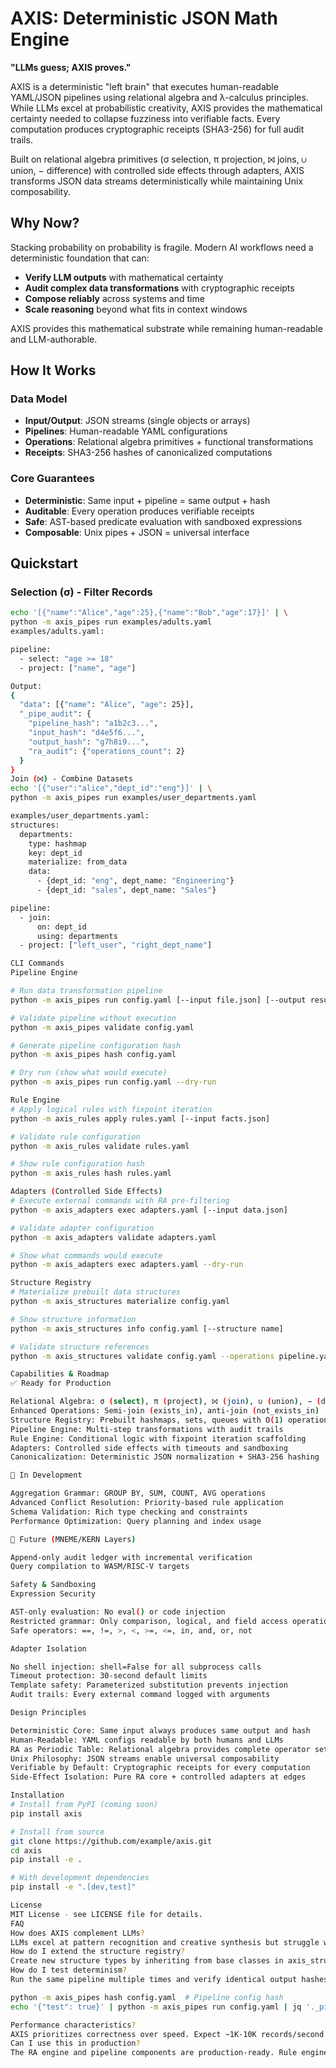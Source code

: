 # AXIS: Deterministic JSON Math Engine

**"LLMs guess; AXIS proves."**

AXIS is a deterministic "left brain" that executes human-readable YAML/JSON pipelines using relational algebra and λ-calculus principles. While LLMs excel at probabilistic creativity, AXIS provides the mathematical certainty needed to collapse fuzziness into verifiable facts. Every computation produces cryptographic receipts (SHA3-256) for full audit trails.

Built on relational algebra primitives (σ selection, π projection, ⨝ joins, ∪ union, − difference) with controlled side effects through adapters, AXIS transforms JSON data streams deterministically while maintaining Unix composability.

## Why Now?

Stacking probability on probability is fragile. Modern AI workflows need a deterministic foundation that can:

- **Verify LLM outputs** with mathematical certainty
- **Audit complex data transformations** with cryptographic receipts  
- **Compose reliably** across systems and time
- **Scale reasoning** beyond what fits in context windows

AXIS provides this mathematical substrate while remaining human-readable and LLM-authorable.

## How It Works

### Data Model
- **Input/Output**: JSON streams (single objects or arrays)
- **Pipelines**: Human-readable YAML configurations
- **Operations**: Relational algebra primitives + functional transformations
- **Receipts**: SHA3-256 hashes of canonicalized computations

### Core Guarantees
- **Deterministic**: Same input + pipeline = same output + hash
- **Auditable**: Every operation produces verifiable receipts
- **Safe**: AST-based predicate evaluation with sandboxed expressions
- **Composable**: Unix pipes + JSON = universal interface

## Quickstart

### Selection (σ) - Filter Records
```bash
echo '[{"name":"Alice","age":25},{"name":"Bob","age":17}]' | \
python -m axis_pipes run examples/adults.yaml
examples/adults.yaml:

pipeline:
  - select: "age >= 18"
  - project: ["name", "age"]

Output:
{
  "data": [{"name": "Alice", "age": 25}],
  "_pipe_audit": {
    "pipeline_hash": "a1b2c3...",
    "input_hash": "d4e5f6...",
    "output_hash": "g7h8i9...",
    "ra_audit": {"operations_count": 2}
  }
}
Join (⨝) - Combine Datasets
echo '[{"user":"alice","dept_id":"eng"}]' | \
python -m axis_pipes run examples/user_departments.yaml

examples/user_departments.yaml:
structures:
  departments:
    type: hashmap
    key: dept_id
    materialize: from_data
    data:
      - {dept_id: "eng", dept_name: "Engineering"}
      - {dept_id: "sales", dept_name: "Sales"}

pipeline:
  - join:
      on: dept_id  
      using: departments
  - project: ["left_user", "right_dept_name"]

CLI Commands
Pipeline Engine

# Run data transformation pipeline
python -m axis_pipes run config.yaml [--input file.json] [--output result.json]

# Validate pipeline without execution  
python -m axis_pipes validate config.yaml

# Generate pipeline configuration hash
python -m axis_pipes hash config.yaml

# Dry run (show what would execute)
python -m axis_pipes run config.yaml --dry-run

Rule Engine
# Apply logical rules with fixpoint iteration
python -m axis_rules apply rules.yaml [--input facts.json]

# Validate rule configuration
python -m axis_rules validate rules.yaml

# Show rule configuration hash
python -m axis_rules hash rules.yaml

Adapters (Controlled Side Effects)
# Execute external commands with RA pre-filtering
python -m axis_adapters exec adapters.yaml [--input data.json]

# Validate adapter configuration
python -m axis_adapters validate adapters.yaml

# Show what commands would execute
python -m axis_adapters exec adapters.yaml --dry-run

Structure Registry
# Materialize prebuilt data structures
python -m axis_structures materialize config.yaml

# Show structure information
python -m axis_structures info config.yaml [--structure name]

# Validate structure references
python -m axis_structures validate config.yaml --operations pipeline.yaml

Capabilities & Roadmap
✅ Ready for Production

Relational Algebra: σ (select), π (project), ⨝ (join), ∪ (union), − (difference)
Enhanced Operations: Semi-join (exists_in), anti-join (not_exists_in)
Structure Registry: Prebuilt hashmaps, sets, queues with O(1) operations
Pipeline Engine: Multi-step transformations with audit trails
Rule Engine: Conditional logic with fixpoint iteration scaffolding
Adapters: Controlled side effects with timeouts and sandboxing
Canonicalization: Deterministic JSON normalization + SHA3-256 hashing

🚧 In Development

Aggregation Grammar: GROUP BY, SUM, COUNT, AVG operations
Advanced Conflict Resolution: Priority-based rule application
Schema Validation: Rich type checking and constraints
Performance Optimization: Query planning and index usage

🔮 Future (MNEME/KERN Layers)

Append-only audit ledger with incremental verification
Query compilation to WASM/RISC-V targets

Safety & Sandboxing
Expression Security

AST-only evaluation: No eval() or code injection
Restricted grammar: Only comparison, logical, and field access operations
Safe operators: ==, !=, >, <, >=, <=, in, and, or, not

Adapter Isolation

No shell injection: shell=False for all subprocess calls
Timeout protection: 30-second default limits
Template safety: Parameterized substitution prevents injection
Audit trails: Every external command logged with arguments

Design Principles

Deterministic Core: Same input always produces same output and hash
Human-Readable: YAML configs readable by both humans and LLMs
RA as Periodic Table: Relational algebra provides complete operator set
Unix Philosophy: JSON streams enable universal composability
Verifiable by Default: Cryptographic receipts for every computation
Side-Effect Isolation: Pure RA core + controlled adapters at edges

Installation
# Install from PyPI (coming soon)
pip install axis

# Install from source
git clone https://github.com/example/axis.git
cd axis
pip install -e .

# With development dependencies
pip install -e ".[dev,test]"

License
MIT License - see LICENSE file for details.
FAQ
How does AXIS complement LLMs?
LLMs excel at pattern recognition and creative synthesis but struggle with logical consistency. AXIS provides a deterministic substrate where LLM outputs can be verified, composed, and audited. Think of it as adding a "mathematical proof checker" to your AI workflow.
How do I extend the structure registry?
Create new structure types by inheriting from base classes in axis_structures.py. Each structure must implement to_dict(), generate deterministic hashes, and support the required RA operations for its type (sets for ∪/−, hashmaps for ⨝).
How do I test determinism?
Run the same pipeline multiple times and verify identical output hashes:

python -m axis_pipes hash config.yaml  # Pipeline config hash
echo '{"test": true}' | python -m axis_pipes run config.yaml | jq '._pipe_audit.output_hash'

Performance characteristics?
AXIS prioritizes correctness over speed. Expect ~1K-10K records/second for complex pipelines. Structure registry provides O(1) joins for large datasets. Future KERN compilation layer will target high-performance backends.
Can I use this in production?
The RA engine and pipeline components are production-ready. Rule engine fixpoint iteration is scaffolded but needs conflict resolution policies for complex scenarios. Adapters should be carefully audited for your security requirements.


